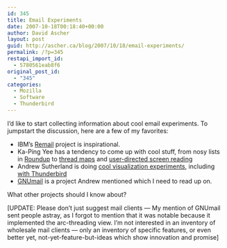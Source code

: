 ```yaml
---
id: 345
title: Email Experiments
date: 2007-10-18T00:18:40+00:00
author: David Ascher
layout: post
guid: http://ascher.ca/blog/2007/10/18/email-experiments/
permalink: /?p=345
restapi_import_id:
  - 5780561eab8f6
original_post_id:
  - "345"
categories:
  - Mozilla
  - Software
  - Thunderbird
---
```

I&#8217;d like to start collecting information about cool email experiments. To jumpstart the discussion, here are a few of my favorites:

  * IBM&#8217;s [Remail](http://www.research.ibm.com/remail/) project is inspirational.
  * Ka-Ping Yee has a tendency to come up with cool stuff, from nosy lists in [Roundup](http://zesty.ca/roundup.html) to [thread maps](http://zesty.ca/threadmap/bicycles/) and [user-directed screen reading](http://zesty.ca/udsr/)
  * Andrew Sutherland is doing [cool visualization experiments](http://www.visophyte.org/blog/), including [with Thunderbird](http://www.visophyte.org/blog/category/mozilla/thunderbird/)
  * [GNUmail](http://www.collaboration-world.com/gnumail/) is a project Andrew mentioned which I need to read up on.

What other projects should I know about?

[UPDATE: Please don&#8217;t just suggest mail clients &#8212; My mention of GNUmail sent people astray, as I forgot to mention that it was notable because it implemented the arc-threading view. I&#8217;m not interested in an inventory of wholesale mail clients &#8212; only an inventory of specific features, or even better yet, not-yet-feature-but-ideas which show innovation and promise]